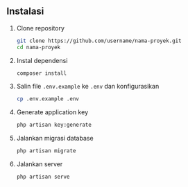 


## Instalasi

1. Clone repository
    ```bash
    git clone https://github.com/username/nama-proyek.git
    cd nama-proyek
    ```

2. Instal dependensi
    ```bash
    composer install
    ```

3. Salin file `.env.example` ke `.env` dan konfigurasikan
    ```bash
    cp .env.example .env
    ```

4. Generate application key
    ```bash
    php artisan key:generate
    ```

5. Jalankan migrasi database
    ```bash
    php artisan migrate
    ```

6. Jalankan server
    ```bash
    php artisan serve
    ```
